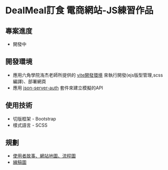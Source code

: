 # DealMeal訂食 電商網站-JS練習作品
## 專案進度
  - 開發中

## 開發環境
  - 應用六角學院洧杰老師所提供的 [vite開發環境](https://github.com/gonsakon/vite0729/tree/main#%E8%B3%87%E6%96%99%E5%A4%BE%E7%B5%90%E6%A7%8B) 來執行開發(ejs版型管理,scss編譯)、部署網頁
  - 應用 [json-server-auth](https://www.npmjs.com/package/json-server-auth) 套件來建立模擬的API

## 使用技術
  - 切版框架 - Bootstrap
  - 樣式語言 - SCSS

## 規劃
  -  [使用者故事、網站地圖、流程圖](https://whimsical.com/3Y9fYoy21rLNkKCW2C4sDG)
  -  [線稿圖](https://www.figma.com/file/UrY10PvTlPEqtAgx9XboBO/DealMeal%E8%A8%82%E9%A3%9F%E7%B7%9A%E7%A8%BF%E5%9C%96?type=design&node-id=801-134&mode=design&t=7cNaB9kirdQe9hD9-0)
  
